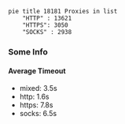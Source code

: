 
```mermaid
pie title 18181 Proxies in list
    "HTTP" : 13621
    "HTTPS": 3050
    "SOCKS" : 2938
```

### Some Info
#### Average Timeout

- mixed: 3.5s
- http: 1.6s
- https: 7.8s
- socks: 6.5s